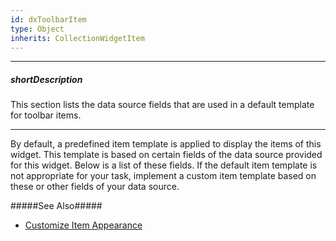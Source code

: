```yaml
---
id: dxToolbarItem
type: Object
inherits: CollectionWidgetItem
---
```

---
##### shortDescription
This section lists the data source fields that are used in a default template for toolbar items.

---
By default, a predefined item template is applied to display the items of this widget. This template is based on certain fields of the data source provided for this widget. Below is a list of these fields. If the default item template is not appropriate for your task, implement a custom item template based on these or other fields of your data source. 

#####See Also#####
- [Customize Item Appearance](/concepts/05%20Widgets/Toolbar/15%20Customize%20Item%20Appearance.md '/Documentation/Guide/Widgets/Toolbar/Customize_Item_Appearance/')